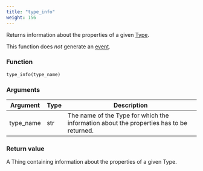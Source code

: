 ```yaml
---
title: "type_info"
weight: 156
---
```


Returns information about the properties of a given [Type](../../data-types/type).

This function does *not* generate an [event](../../events).

### Function

`type_info(type_name)`

### Arguments

Argument | Type | Description
-------- | ---- | -----------
type_name | str | The name of the Type for which the information about the properties has to be returned.

### Return value

A Thing containing information about the properties of a given Type.
